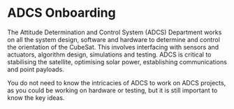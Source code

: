 # ADCS Onboarding

The Attitude Determination and Control System (ADCS) Department works on all the system design, software and hardware to determine
and control the orientation of the CubeSat. This involves interfacing with sensors and actuators, algorithm design, simulations and
testing. ADCS is critical to stabilising the satellite, optimising solar power, establishing communications and point payloads.

You do not need to know the intricacies of ADCS to work on ADCS projects, as you could be working on hardware or testing, but it
is still important to know the key ideas.
